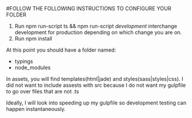 #FOLLOW THE FOLLOWING INSTRUCTIONS TO CONFIGURE YOUR FOLDER
1.	Run npm run-script ts && npm run-script _development_
	interchange development for production depending on which change you are on.
2.	Run npm install

At this point you should have a folder named:
*	typings
*	node_modules



In assets, you will find templates(html|jade) and styles(sass|styles|css). I did not want to include
assests with src because I do not want my gulpfile to go over files that are not .ts

Ideally, I will look into speeding up my gulpfile so development testing can happen instantaneously.